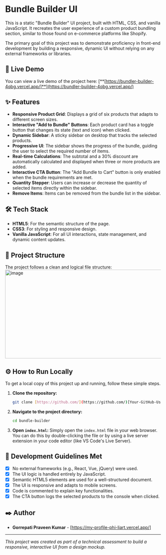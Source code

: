 # Bundle Builder UI

This is a static "Bundle Builder" UI project, built with HTML, CSS, and vanilla JavaScript. It recreates the user experience of a custom product bundling section, similar to those found on e-commerce platforms like Shopify.

The primary goal of this project was to demonstrate proficiency in front-end development by building a responsive, dynamic UI without relying on any external frameworks or libraries.

## 🚀 Live Demo

You can view a live demo of the project here:
[**[https://bundler-builder-4qbg.vercel.app/]**](https://bundler-builder-4qbg.vercel.app/)

## ✨ Features

- **Responsive Product Grid**: Displays a grid of six products that adapts to different screen sizes.
- **Interactive "Add to Bundle" Buttons**: Each product card has a toggle button that changes its state (text and icon) when clicked.
- **Dynamic Sidebar**: A sticky sidebar on desktop that tracks the selected products.
- **Progressive UI**: The sidebar shows the progress of the bundle, guiding the user to select the required number of items.
- **Real-time Calculations**: The subtotal and a 30% discount are automatically calculated and displayed when three or more products are added.
- **Interactive CTA Button**: The "Add Bundle to Cart" button is only enabled when the bundle requirements are met.
- **Quantity Stepper**: Users can increase or decrease the quantity of selected items directly within the sidebar.
- **Remove Items**: Items can be removed from the bundle list in the sidebar.

## 🛠️ Tech Stack

- **HTML5**: For the semantic structure of the page.
- **CSS3**: For styling and responsive design.
- **Vanilla JavaScript**: For all UI interactions, state management, and dynamic content updates.

## 📂 Project Structure

The project follows a clean and logical file structure:
<img width="652" height="286" alt="image" src="https://github.com/user-attachments/assets/09fa4689-bb6b-4128-9af0-1d750c9a7f9e" />
## ⚙️ How to Run Locally

To get a local copy of this project up and running, follow these simple steps.

1.  **Clone the repository:**
    ```bash
    git clone [https://github.com/](https://github.com/)[Your-GitHub-Username]/[Your-Repository-Name].git
    ```

2.  **Navigate to the project directory:**
    ```bash
    cd bundle-builder
    ```

3.  **Open `index.html`:**
    Simply open the `index.html` file in your web browser. You can do this by double-clicking the file or by using a live server extension in your code editor (like VS Code's Live Server).

## 📝 Development Guidelines Met

-   [x] No external frameworks (e.g., React, Vue, jQuery) were used.
-   [x] The UI logic is handled entirely by JavaScript.
-   [x] Semantic HTML5 elements are used for a well-structured document.
-   [x] The UI is responsive and adapts to mobile screens.
-   [x] Code is commented to explain key functionalities.
-   [x] The CTA button logs the selected products to the console when clicked.

## ✒️ Author

-   **Gorrepati Praveen Kumar** - [https://my-profile-phi-liart.vercel.app/]

---
_This project was created as part of a technical assessment to build a responsive, interactive UI from a design mockup._
